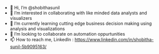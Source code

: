 - 👋 Hi, I’m @shobithasunil
- 👀 I’m interested in collaborating with like minded data analysts and visualizers
- 🌱 I’m currently learning cutting edge business decision making using analysis and visualizations
- 💞️ I’m looking to collaborate on automation oppurtunities 
- 📫 How to reach me, LinkedIn : https://www.linkedin.com/in/shobitha-sunil-5b9095163/

<!---
shobithasunil/shobithasunil is a ✨ special ✨ repository because its `README.md` (this file) appears on your GitHub profile.
You can click the Preview link to take a look at your changes.
--->
